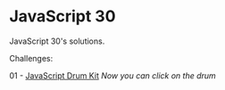 # JavaScript 30
JavaScript 30's solutions.

Challenges:

01 - [JavaScript Drum Kit](https://mutheusalmeida.github.io/js30/javascript-drum-kit/)
*Now you can click on the drum*

